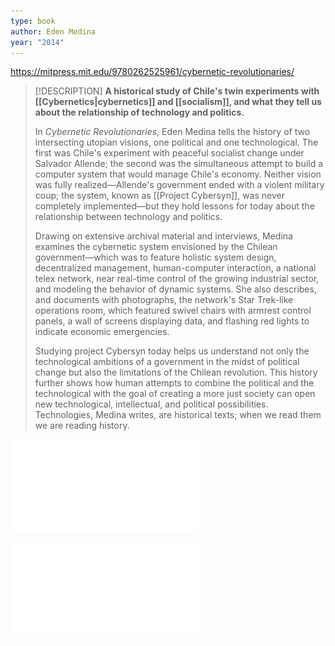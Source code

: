 ```yaml
---
type: book
author: Eden Medina
year: "2014"
---
```

https://mitpress.mit.edu/9780262525961/cybernetic-revolutionaries/

> [!DESCRIPTION]
> **A historical study of Chile's twin experiments with [[Cybernetics|cybernetics]] and [[socialism]], and what they tell us about the relationship of technology and politics.**
> 
> In _Cybernetic Revolutionaries_, Eden Medina tells the history of two intersecting utopian visions, one political and one technological. The first was Chile's experiment with peaceful socialist change under Salvador Allende; the second was the simultaneous attempt to build a computer system that would manage Chile's economy. Neither vision was fully realized—Allende's government ended with a violent military coup; the system, known as [[Project Cybersyn]], was never completely implemented—but they hold lessons for today about the relationship between technology and politics.
> 
> Drawing on extensive archival material and interviews, Medina examines the cybernetic system envisioned by the Chilean government—which was to feature holistic system design, decentralized management, human-computer interaction, a national telex network, near real-time control of the growing industrial sector, and modeling the behavior of dynamic systems. She also describes, and documents with photographs, the network's Star Trek-like operations room, which featured swivel chairs with armrest control panels, a wall of screens displaying data, and flashing red lights to indicate economic emergencies.
> 
> Studying project Cybersyn today helps us understand not only the technological ambitions of a government in the midst of political change but also the limitations of the Chilean revolution. This history further shows how human attempts to combine the political and the technological with the goal of creating a more just society can open new technological, intellectual, and political possibilities. Technologies, Medina writes, are historical texts; when we read them we are reading history.

![](../public/f84a4b6f19145742d346a9911bb54171.pdf)

![](../public/811b8f84dcd65fab7c0dcf1f14e765f9.pdf)